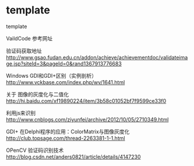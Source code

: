 template
========

template

VaildCode
参考网址

验证码获取地址
http://www.gsao.fudan.edu.cn/addon/achieve/achievementdoc/validateimage.jsp?siteId=3&pageId=0&rand1367913776683

Windows GDI和GDI+区别（实例剖析）
http://www.vckbase.com/index.php/wv/1641.html

关于 图像的灰度化与二值化
http://hi.baidu.com/xf19890224/item/3b58c01052bf7f9599ce33f0

利用js来识别
http://www.cnblogs.com/ziyunfei/archive/2012/10/05/2710349.html

GDI+ 在Delphi程序的应用：ColorMatrix与图像灰度化
http://club.topsage.com/thread-2263381-1-1.html

OPenCV 验证码识别技术
http://blog.csdn.net/anders0821/article/details/4147230

